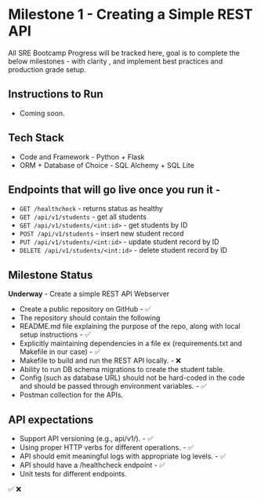# Milestone 1 - Creating a Simple REST API
All SRE Bootcamp Progress will be tracked here, goal is to complete the below milestones - with clarity , and implement best practices and production grade setup. 

## Instructions to Run 
- Coming soon.

## Tech Stack
- Code and Framework - Python + Flask
- ORM + Database of Choice - SQL Alchemy + SQL Lite


## Endpoints that will go live once you run it - 
- `GET /healthcheck` - returns status as healthy
- `GET /api/v1/students` - get all students
- `GET /api/v1/students/<int:id>` - get students by ID
- `POST /api/v1/students` - insert new student record
- `PUT /api/v1/students/<int:id>` - update student record by ID
- `DELETE /api/v1/students/<int:id>` - delete student record by ID

## Milestone Status 
**Underway** - Create a simple REST API Webserver

- Create a public repository on GitHub - ✅
- The repository should contain the following
- README.md file explaining the purpose of the repo, along with local setup instructions - ✅
- Explicitly maintaining dependencies in a file ex (requirements.txt and Makefile in our case) - ✅
- Makefile to build and run the REST API locally. - ❌
- Ability to run DB schema migrations to create the student table.
- Config (such as database URL) should not be hard-coded in the code and should be passed through environment variables. - ✅
- Postman collection for the APIs.

## API expectations
- Support API versioning (e.g., api/v1/<resource>). - ✅
- Using proper HTTP verbs for different operations. - ✅
- API should emit meaningful logs with appropriate log levels. - ✅
- API should have a /healthcheck endpoint - ✅
- Unit tests for different endpoints.


 ✅
 ❌
